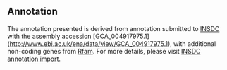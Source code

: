 
Annotation
----------

The annotation presented is derived from annotation submitted to
[INSDC](http://www.insdc.org) with the assembly accession [GCA\_004917975.1]
(http://www.ebi.ac.uk/ena/data/view/GCA_004917975.1),
with additional non-coding genes from
[Rfam](http://rfam.xfam.org/). For more details, please visit [INSDC
annotation import](http://ensemblgenomes.org/info/data/insdc_annotation).

